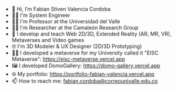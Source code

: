 - 👋 Hi, I’m Fabian Stiven Valencia Cordoba
- 👨‍🎓 I'm System Engineer
- 🧑‍🏫 I'm Professor at the Universidad del Valle
- 🧑‍💼 I'm Researcher at the Camaleón Research Group
- 👀 I develop and teach Web 2D/3D, Extended Reality (AR, MR, VR), Metaverses and Video games
- 🤓 I'm 3D Modeler & UX Designer (2D/3D Prototyping)
- 🧑‍💻 I developed a metaverse for my University called it "EISC Metaverse": https://eisc-metaverse.vercel.app
- 🖼️ I developed DomoGallery: https://domo-gallery.vercel.app
- 🌐 My portfolio: https://portfolio-fabian-valencia.vercel.app
- 📫 How to reach me: fabian.cordoba@correounivalle.edu.co
